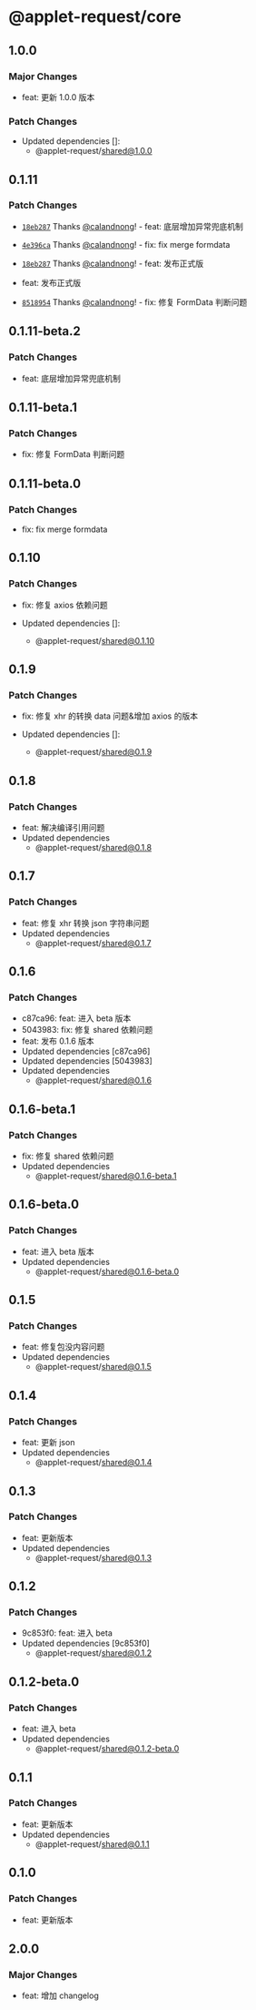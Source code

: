 # @applet-request/core

## 1.0.0

### Major Changes

- feat: 更新 1.0.0 版本

### Patch Changes

- Updated dependencies []:
  - @applet-request/shared@1.0.0

## 0.1.11

### Patch Changes

- [`18eb287`](https://github.com/calandnong/applet-request/commit/18eb2870faad51c30c6754f601080d7b1e2034d8) Thanks [@calandnong](https://github.com/calandnong)! - feat: 底层增加异常兜底机制

- [`4e396ca`](https://github.com/calandnong/applet-request/commit/4e396cafe58f8c27a1e1b0e2c07a55ccd7b61c39) Thanks [@calandnong](https://github.com/calandnong)! - fix: fix merge formdata

- [`18eb287`](https://github.com/calandnong/applet-request/commit/18eb2870faad51c30c6754f601080d7b1e2034d8) Thanks [@calandnong](https://github.com/calandnong)! - feat: 发布正式版

- feat: 发布正式版

- [`8518954`](https://github.com/calandnong/applet-request/commit/85189545d98c56887bb01cc4e256be8b9ffd2cd9) Thanks [@calandnong](https://github.com/calandnong)! - fix: 修复 FormData 判断问题

## 0.1.11-beta.2

### Patch Changes

- feat: 底层增加异常兜底机制

## 0.1.11-beta.1

### Patch Changes

- fix: 修复 FormData 判断问题

## 0.1.11-beta.0

### Patch Changes

- fix: fix merge formdata

## 0.1.10

### Patch Changes

- fix: 修复 axios 依赖问题

- Updated dependencies []:
  - @applet-request/shared@0.1.10

## 0.1.9

### Patch Changes

- fix: 修复 xhr 的转换 data 问题&增加 axios 的版本

- Updated dependencies []:
  - @applet-request/shared@0.1.9

## 0.1.8

### Patch Changes

- feat: 解决编译引用问题
- Updated dependencies
  - @applet-request/shared@0.1.8

## 0.1.7

### Patch Changes

- feat: 修复 xhr 转换 json 字符串问题
- Updated dependencies
  - @applet-request/shared@0.1.7

## 0.1.6

### Patch Changes

- c87ca96: feat: 进入 beta 版本
- 5043983: fix: 修复 shared 依赖问题
- feat: 发布 0.1.6 版本
- Updated dependencies [c87ca96]
- Updated dependencies [5043983]
- Updated dependencies
  - @applet-request/shared@0.1.6

## 0.1.6-beta.1

### Patch Changes

- fix: 修复 shared 依赖问题
- Updated dependencies
  - @applet-request/shared@0.1.6-beta.1

## 0.1.6-beta.0

### Patch Changes

- feat: 进入 beta 版本
- Updated dependencies
  - @applet-request/shared@0.1.6-beta.0

## 0.1.5

### Patch Changes

- feat: 修复包没内容问题
- Updated dependencies
  - @applet-request/shared@0.1.5

## 0.1.4

### Patch Changes

- feat: 更新 json
- Updated dependencies
  - @applet-request/shared@0.1.4

## 0.1.3

### Patch Changes

- feat: 更新版本
- Updated dependencies
  - @applet-request/shared@0.1.3

## 0.1.2

### Patch Changes

- 9c853f0: feat: 进入 beta
- Updated dependencies [9c853f0]
  - @applet-request/shared@0.1.2

## 0.1.2-beta.0

### Patch Changes

- feat: 进入 beta
- Updated dependencies
  - @applet-request/shared@0.1.2-beta.0

## 0.1.1

### Patch Changes

- feat: 更新版本
- Updated dependencies
  - @applet-request/shared@0.1.1

## 0.1.0

### Patch Changes

- feat: 更新版本

## 2.0.0

### Major Changes

- feat: 增加 changelog
